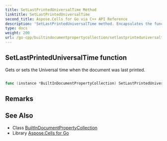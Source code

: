 ```yaml
---
title: SetLastPrintedUniversalTime Method 
linktitle: SetLastPrintedUniversalTime
second_title: Aspose.Cells for Go via C++ API Reference
description: 'SetLastPrintedUniversalTime method. Encapsulates the function that represents setlastprinteduniversaltime in Go.'
type: docs
weight: 200
url: /go-cpp/builtindocumentpropertycollection/setlastprinteduniversaltime/
---
```


## SetLastPrintedUniversalTime function

Gets or sets the Universal time when the document was last printed.

```go

func (instance *BuiltInDocumentPropertyCollection) SetLastPrintedUniversalTime(value *Date)  error

```

## Remarks


## See Also

* Class [BuiltInDocumentPropertyCollection](../)
* Library [Aspose.Cells for Go](../../)
